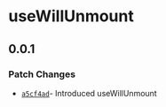 # useWillUnmount

## 0.0.1

### Patch Changes

- [`a5cf4ad`](https://github.com/changeelog/react-hooks/commit/a5cf4ad527c178041279c74c0694e8a4e6b28930)- Introduced useWillUnmount
